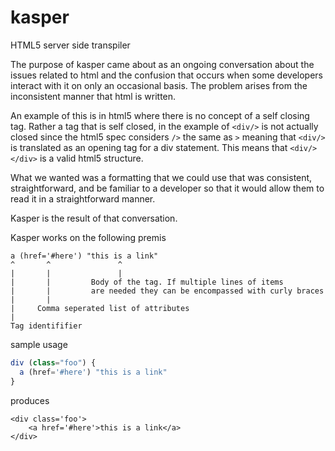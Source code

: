 # kasper
HTML5 server side transpiler

The purpose of kasper came about as an ongoing conversation about the issues related to html and the confusion that occurs when some developers interact with it on only an occasional basis. The problem arises from the inconsistent manner that html is written.

An example of this is in html5 where there is no concept of a self closing tag. Rather a tag that is self closed, in the example of ```<div/>``` is not actually closed since the html5 spec considers ```/>``` the same as ```>``` meaning that ```<div/>``` is translated as an opening tag for a div statement. This means that ```<div/></div>``` is a valid html5 structure.

What we wanted was a formatting that we could use that was consistent, straightforward, and be familiar to a developer so that it would allow them to read it in a straightforward manner. 

Kasper is the result of that conversation.

Kasper works on the following premis
```
a (href='#here') "this is a link"
^       ^               ^
|       |               |
|       |         Body of the tag. If multiple lines of items
|       |         are needed they can be encompassed with curly braces
|       | 
|     Comma seperated list of attributes
|
Tag identififier
```


sample usage

```js
div (class="foo") {
  a (href='#here') "this is a link"
}
```

produces
```
<div class='foo'>
    <a href='#here'>this is a link</a>
</div>
```
